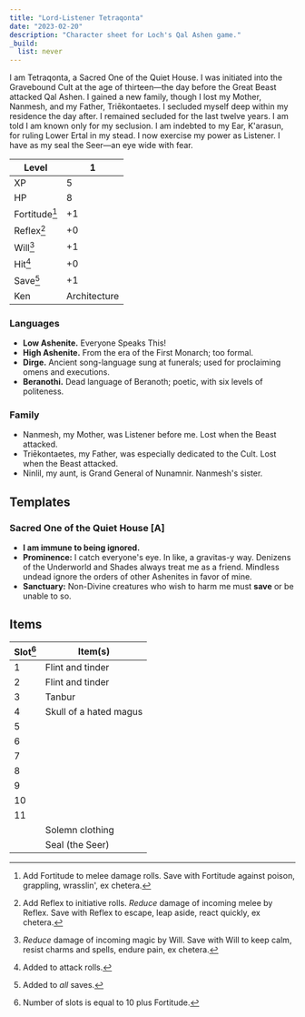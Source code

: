 ```yaml
---
title: "Lord-Listener Tetraqonta"
date: "2023-02-20"
description: "Character sheet for Loch's Qal Ashen game."
_build:
  list: never
---
```


I am Tetraqonta, a Sacred One of the Quiet House. I was initiated into the Gravebound Cult at the age of thirteen—the day before the Great Beast attacked Qal Ashen. I gained a new family, though I lost my Mother, Nanmesh, and my Father, Triēkontaetes. I secluded myself deep within my residence the day after. I remained secluded for the last twelve years. I am told I am known only for my seclusion. I am indebted to my Ear, K'arasun, for ruling Lower Ertal in my stead. I now exercise my power as Listener. I have as my seal the Seer—an eye wide with fear.

 | Level         |  1            |
 | ------------- | ------------- |
 | XP            |  5            |
 | HP            |  8            |
 | Fortitude[^1] |  +1           |
 | Reflex[^2]    |  +0           |
 | Will[^3]      |  +1           |
 | Hit[^4]       |  +0           |
 | Save[^5]      |  +1           |
 | Ken           |  Architecture |

### Languages

-   **Low Ashenite.** Everyone Speaks This!
-   **High Ashenite.** From the era of the First Monarch; too formal.
-   **Dirge.** Ancient song-language sung at funerals; used for
    proclaiming omens and executions.
-   **Beranothi.** Dead language of Beranoth; poetic, with six levels of
    politeness.

### Family

-   Nanmesh, my Mother, was Listener before me. Lost when the Beast attacked.
-   Triēkontaetes, my Father, was especially dedicated to the Cult. Lost when the Beast attacked.
-   Ninlil, my aunt, is Grand General of Nunamnir. Nanmesh\'s sister.

## Templates

### Sacred One of the Quiet House \[A\]

-   **I am immune to being ignored.**
-   **Prominence:** I catch everyone\'s eye. In like, a gravitas-y way. Denizens of the Underworld and Shades always treat me as a friend. Mindless undead ignore the orders of other Ashenites in favor of mine.
-   **Sanctuary:** Non-Divine creatures who wish to harm me must **save** or be unable to so.

## Items

  | Slot[^6] |  Item(s) |
  | -------- | ----------------------- |
  |    1     | Flint and tinder        |
  |    2     | Flint and tinder        |
  |    3     | Tanbur                  |
  |    4     | Skull of a hated magus  |
  |    5     | |
  |    6     | |
  |    7     | |
  |    8     | |
  |    9     | |
  |    10    | |
  |    11    | |
  |           | Solemn clothing |
  |           | Seal (the Seer) |


[^1]: Add Fortitude to melee damage rolls. Save with Fortitude against poison, grappling, wrasslin\', ex chetera.

[^2]: Add Reflex to initiative rolls. *Reduce* damage of incoming melee by Reflex. Save with Reflex to escape, leap aside, react quickly, ex chetera.

[^3]: *Reduce* damage of incoming magic by Will. Save with Will to keep calm, resist charms and spells, endure pain, ex chetera.

[^4]: Added to attack rolls.

[^5]: Added to *all* saves.

[^6]: Number of slots is equal to 10 plus Fortitude.
